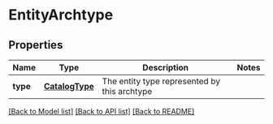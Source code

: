 # EntityArchtype

## Properties
Name | Type | Description | Notes
------------ | ------------- | ------------- | -------------
**type** | [**CatalogType**](CatalogType.md) | The entity type represented by this archtype | 

[[Back to Model list]](../README.md#documentation-for-models) [[Back to API list]](../README.md#documentation-for-api-endpoints) [[Back to README]](../README.md)


